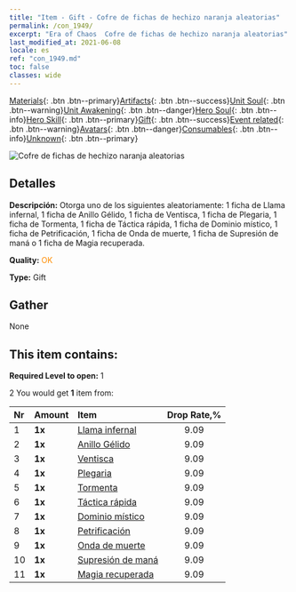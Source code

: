 ```yaml
---
title: "Item - Gift - Cofre de fichas de hechizo naranja aleatorias"
permalink: /con_1949/
excerpt: "Era of Chaos  Cofre de fichas de hechizo naranja aleatorias"
last_modified_at: 2021-06-08
locale: es
ref: "con_1949.md"
toc: false
classes: wide
---
```

 [Materials](/ItemsES/){: .btn .btn--primary}[Artifacts](/ItemsES/Artifacts/){: .btn .btn--success}[Unit Soul](/ItemsES/UnitSoul/){: .btn .btn--warning}[Unit Awakening](/ItemsES/UnitAwakening/){: .btn .btn--danger}[Hero Soul](/ItemsES/HeroSoul/){: .btn .btn--info}[Hero Skill](/ItemsES/HeroSkill/){: .btn .btn--primary}[Gift](/ItemsES/Gift/){: .btn .btn--success}[Event related](/ItemsES/Events/){: .btn .btn--warning}[Avatars](/ItemsES/Avatars/){: .btn .btn--danger}[Consumables](/ItemsES/Consumables/){: .btn .btn--info}[Unknown](/ItemsES/Unknown/){: .btn .btn--primary}

 ![Cofre de fichas de hechizo naranja aleatorias](/images/t/i_7012.png)

## Detalles
 **Descripción:** Otorga uno de los siguientes aleatoriamente: 1 ficha de Llama infernal, 1 ficha de Anillo Gélido, 1 ficha de Ventisca, 1 ficha de Plegaria, 1 ficha de Tormenta, 1 ficha de Táctica rápida, 1 ficha de Dominio místico, 1 ficha de Petrificación, 1 ficha de Onda de muerte, 1 ficha de Supresión de maná o 1 ficha de Magia recuperada.

 **Quality:** <span style="color: #FF8C00">OK</span>

 **Type:** Gift

## Gather

  None

## This item contains:

 **Required Level to open:** 1

 2 You would get **1** item  from:

  | Nr | Amount |     Item    | Drop Rate,% |
  |:---|:-------|:------------|:---------:|
  | 1 |  **1x** | [Llama infernal](/ItemsES/her_406/) | 9.09 | 
  | 2 |  **1x** | [Anillo Gélido](/ItemsES/her_421/) | 9.09 | 
  | 3 |  **1x** | [Ventisca](/ItemsES/her_423/) | 9.09 | 
  | 4 |  **1x** | [Plegaria](/ItemsES/her_432/) | 9.09 | 
  | 5 |  **1x** | [Tormenta](/ItemsES/her_445/) | 9.09 | 
  | 6 |  **1x** | [Táctica rápida](/ItemsES/her_450/) | 9.09 | 
  | 7 |  **1x** | [Dominio místico](/ItemsES/her_470/) | 9.09 | 
  | 8 |  **1x** | [Petrificación](/ItemsES/her_471/) | 9.09 | 
  | 9 |  **1x** | [Onda de muerte](/ItemsES/her_456/) | 9.09 | 
  | 10 |  **1x** | [Supresión de maná](/ItemsES/her_480/) | 9.09 | 
  | 11 |  **1x** | [Magia recuperada](/ItemsES/her_482/) | 9.09 | 
